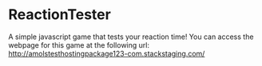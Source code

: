 # ReactionTester
A simple javascript game that tests your reaction time!
You can access the webpage for this game at the following url: http://amolstesthostingpackage123-com.stackstaging.com/
